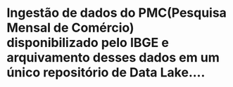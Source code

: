 # Ingestão de dados do PMC(Pesquisa Mensal de Comércio) disponibilizado pelo IBGE e arquivamento desses dados em um único repositório de Data Lake....
